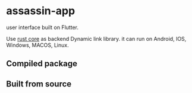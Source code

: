 # assassin-app
user interface built on Flutter.

Use [rust core](../core) as backend Dynamic link library. it can run on Android, IOS, Windows, MACOS, Linux.

## Compiled package


## Built from source
